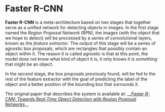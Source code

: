 # Faster R-CNN

**Faster R-CNN** is a meta-architecture based on two stages that together serve as a unified network for detecting objects in images. In the first stage named the _Region Proposal Network_ \(RPN\), the images \(with the object that we hope to detect\) will be processed by a series of convolutional layers, known as the _feature extractor_. The output of this stage will be a series of agnostic box proposals, which are rectangles that possibly contain an object within it. The reason it is called agnostic is that at this point, the model does not know what kind of object it is, it only knows it is _something_ that might be an object.

In the second stage, the box proposals previously found, will be fed to the rest of the feature extractor with the goal of predicting the label of the object and a better position of the bounding box that surrounds it.

The original paper that describes the system is available at: __[_Faster R-CNN: Towards Real-Time Object Detection with Region Proposal Networks_](https://arxiv.org/pdf/1506.01497.pdf)\_\_

